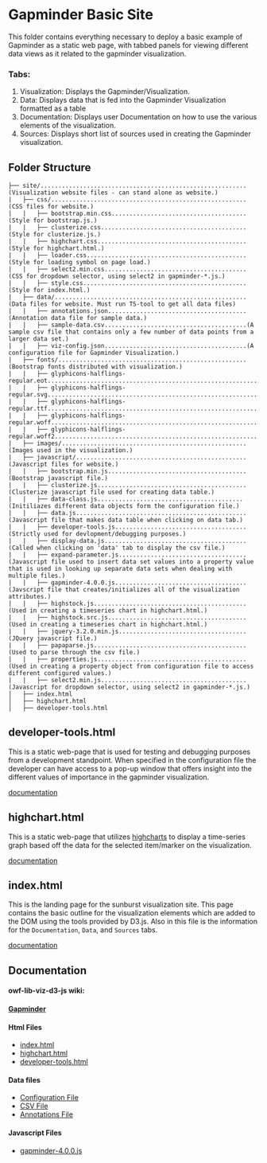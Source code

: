 # Gapminder Basic Site
This folder contains everything necessary to deploy a basic example of Gapminder as a static web page, with tabbed panels for viewing different data views as it related to the gapminder visualization.

### Tabs:
1. Visualization: Displays the Gapminder/Visualization.
2. Data: Displays data that is fed into the Gapminder Visualization formatted as a table
3. Documentation: Displays user Documentation on how to use the various elements of the visualization.
4. Sources: Displays short list of sources used in creating the Gapminder visualization.

## Folder Structure

```
├── site/..........................................................(Visualization website files - can stand alone as website.)
|   ├── css/.......................................................(CSS files for website.)
|   |   ├── bootstrap.min.css......................................(Style for bootstrap.js.)
|   |   ├── clusterize.css.........................................(Style for clusterize.js.)
|   |   ├── highchart.css..........................................(Style for highchart.html.)
|   |   ├── loader.css.............................................(Style for loading symbol on page load.)
|   |   ├── select2.min.css........................................(CSS for dropdown selector, using select2 in gapminder-*.js.)
|   |   ├── style.css..............................................(Style for index.html.)
|   ├── data/......................................................(Data files for website. Must run TS-tool to get all data files)
|   |   ├── annotations.json.......................................(Annotation data file for sample data.)
|   |   ├── sample-data.csv........................................(A sample csv file that contains only a few number of data points from a larger data set.)
|   |   ├── viz-config.json........................................(A configuration file for Gapminder Visualization.)
|   ├── fonts/.....................................................(Bootstrap fonts distributed with visualization.)
|   |   ├── glyphicons-halflings-regular.eot..................................................................................
|   |   ├── glyphicons-halflings-regular.svg..................................................................................
|   |   ├── glyphicons-halflings-regular.ttf..................................................................................
|   |   ├── glyphicons-halflings-regular.woff.................................................................................
|   |   ├── glyphicons-halflings-regular.woff2................................................................................
|   ├── images/....................................................(Images used in the visualization.) 
|   ├── javascript/................................................(Javascript files for website.)
|   |   ├── bootstrap.min.js.......................................(Bootstrap javascript file.)
|   |   ├── clusterize.js..........................................(Clusterize javascript file used for creating data table.)
|   |   ├── data-class.js......................................... (Initiliazes different data objects form the configuration file.)
|   |   ├── data.js................................................(Javascript file that makes data table when clicking on data tab.)
|   |   ├── developer-tools.js.....................................(Strictly used for devlopment/debugging purposes.)
|   |   ├── display-data.js........................................(Called when clicking on 'data' tab to display the csv file.)
|   |   ├── expand-parameter.js....................................(Javascript file used to insert data set values into a property value that is used in looking up separate data sets when dealing with multiple files.)
|   |   ├── gapminder-4.0.0.js.....................................(Javscript file that creates/initializes all of the visualization attributes.)
|   |   ├── highstock.js...........................................(Used in creating a timeseries chart in highchart.html.)
|   |   ├── highstock.src.js.......................................(Used in creating a timeseries chart in highchart.html.)
|   |   ├── jquery-3.2.0.min.js....................................(JQuery javascript file.)
|   |   ├── papaparse.js...........................................(Used to parse through the csv file.)
|   |   ├── properties.js..........................................(Used in creating a property object from configuration file to access different configured values.)
|   |   ├── select2.min.js.........................................(Javascript for dropdown selector, using select2 in gapminder-*.js.)
│   ├── index.html
│   ├── highchart.html
│   ├── developer-tools.html
```

## developer-tools.html
This is a static web-page that is used for testing and debugging purposes from a development standpoint. When specified in the configuration file the developer can have access to a pop-up window that offers insight into the different values of importance in the gapminder visualization.

[documentation](https://github.com/OpenWaterFoundation/owf-lib-viz-d3-js/wiki/Gapminder-%E2%80%90-developer-tools.html)

## highchart.html
This is a static web-page that utilizes [highcharts](https://www.highcharts.com/) to display a time-series graph based off the data for the selected item/marker on the visualization.

[documentation](https://github.com/OpenWaterFoundation/owf-lib-viz-d3-js/wiki/Gapminder-%E2%80%90-highchart.html)

## index.html
This is the landing page for the sunburst visualization site. This page contains the basic outline for the visualization elements which are added to the DOM using the tools provided by D3.js. Also in this file is the information for the `Documentation`, `Data`, and `Sources` tabs.  

[documentation](https://github.com/OpenWaterFoundation/owf-lib-viz-d3-js/wiki/Gapminder-%E2%80%90-index.html)

## Documentation
#### owf-lib-viz-d3-js wiki:

#### [Gapminder](https://github.com/OpenWaterFoundation/owf-lib-viz-d3-js/wiki/Gapminder) 
#### **Html Files**
   * [index.html](https://github.com/OpenWaterFoundation/owf-lib-viz-d3-js/wiki/Gapminder-%E2%80%90-index.html)
   * [highchart.html](https://github.com/OpenWaterFoundation/owf-lib-viz-d3-js/wiki/Gapminder) 
   * [developer-tools.html](https://github.com/OpenWaterFoundation/owf-lib-viz-d3-js/wiki/Gapminder-%E2%80%90-developer-tools.html) 
#### **Data files**
   * [Configuration File](https://github.com/OpenWaterFoundation/owf-lib-viz-d3-js/wiki/Gapminder-%E2%80%90-configuration-file)
   * [CSV File](https://github.com/OpenWaterFoundation/owf-lib-viz-d3-js/wiki/Gapminder-%E2%80%90-CSV-Data-File)
   * [Annotations File](https://github.com/OpenWaterFoundation/owf-lib-viz-d3-js/wiki/Gapminder-%E2%80%90-annotations-file)
#### **Javascript Files**
   * [gapminder-4.0.0.js](https://github.com/OpenWaterFoundation/owf-lib-viz-d3-js/wiki/gapminder-4.0.0.js)
